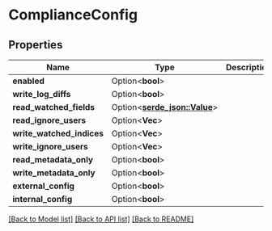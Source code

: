 # ComplianceConfig

## Properties

Name | Type | Description | Notes
------------ | ------------- | ------------- | -------------
**enabled** | Option<**bool**> |  | [optional]
**write_log_diffs** | Option<**bool**> |  | [optional]
**read_watched_fields** | Option<[**serde_json::Value**](.md)> |  | [optional]
**read_ignore_users** | Option<**Vec<String>**> |  | [optional]
**write_watched_indices** | Option<**Vec<String>**> |  | [optional]
**write_ignore_users** | Option<**Vec<String>**> |  | [optional]
**read_metadata_only** | Option<**bool**> |  | [optional]
**write_metadata_only** | Option<**bool**> |  | [optional]
**external_config** | Option<**bool**> |  | [optional]
**internal_config** | Option<**bool**> |  | [optional]

[[Back to Model list]](../README.md#documentation-for-models) [[Back to API list]](../README.md#documentation-for-api-endpoints) [[Back to README]](../README.md)


